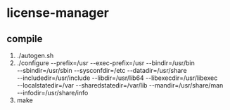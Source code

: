 # license-manager
## compile
1. ./autogen.sh  
2. ./configure --prefix=/usr --exec-prefix=/usr --bindir=/usr/bin \
--sbindir=/usr/sbin --sysconfdir=/etc --datadir=/usr/share \
--includedir=/usr/include --libdir=/usr/lib64 --libexecdir=/usr/libexec \
--localstatedir=/var --sharedstatedir=/var/lib --mandir=/usr/share/man \
--infodir=/usr/share/info  
3. make  
